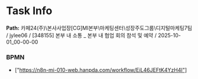 # Task Info

**Path:** 카페24(주)\본사사업장\[CG]MI본부\마케팅센터\성장주도그룹\디지털마케팅7팀 / jylee06 / [348155] 본부 내 소통 _ 본부 내 협업 회의 참석 및 예약 / 2025-10-01_00-00-00

### BPMN
- ["https://n8n-mi-010-web.hanpda.com/workflow/EiL46JEFtK4YzH4I"]

